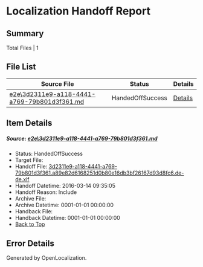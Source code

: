 # <a name='report-top'></a> Localization Handoff Report

## Summary
 Total Files | 1

## File List
 Source File | Status | Details 
 ----------- | ------ | ------- 
 [e2e\3d2311e9-a118-4441-a769-79b801d3f361.md](https://github.com/OpenLocalizationTest/oltest/blob/aad113a7ea495081e034b20f1230e52c3286f1d6/e2e/3d2311e9-a118-4441-a769-79b801d3f361.md) | HandedOffSuccess | [Details](#c5b5c395a48947b6a88478d24c10e65b4966b4011)

## Item Details
##### <a name='c5b5c395a48947b6a88478d24c10e65b4966b4011'></a> Source: [e2e\3d2311e9-a118-4441-a769-79b801d3f361.md](https://github.com/OpenLocalizationTest/oltest/blob/aad113a7ea495081e034b20f1230e52c3286f1d6/e2e/3d2311e9-a118-4441-a769-79b801d3f361.md)
* Status: HandedOffSuccess
* Target File: 
* Handoff File: [3d2311e9-a118-4441-a769-79b801d3f361.a89e82d6168251d0b80e16db3bf26167d93d8fc6.de-de.xlf](https://github.com/OpenLocalizationTestOrg/olhandoff/blob/30214c4ab0c6d2c71fbafa1fc8b4114eae79e88c/ol-handoff/OpenLocalizationTestOrg/oltest.de-de/yuwzho/ht/3d2311e9-a118-4441-a769-79b801d3f361.a89e82d6168251d0b80e16db3bf26167d93d8fc6.de-de.xlf)
* Handoff Datetime: 2016-03-14 09:35:05
* Handoff Reason: Include
* Archive File: 
* Archive Datetime: 0001-01-01 00:00:00
* Handback File: 
* Handback Datetime: 0001-01-01 00:00:00
* [Back to Top](#report-top)


## Error Details

Generated by OpenLocalization.
